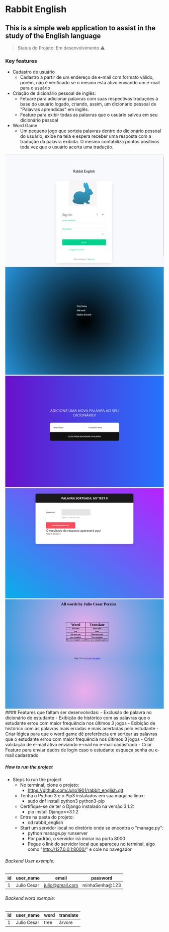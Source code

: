 # Rabbit English
## This is a simple web application to assist in the study of the English language

> Status do Projeto: Em desenvolvimento :warning:

### Key features
- Cadastro de usuário
  - Cadastro a partir de um endereço de e-mail com formato válido, porém, não é verificado se o mesmo está ativo enviando um e-mail para o usuário
- Criação de dicionário pessoal de inglês:
  - Fetuare para adicionar palavras com suas respectivas traduções à base do usuário logado, criando, assim, um dicionário pessoal de "Palavras aprendidas" em inglês.
  - Feature para exibir todas as palavras que o usuário salvou em seu dicionário pessoal
- Word Game
  - Um pequeno jogo que sorteia palavras dentro do dicionário pessoal do usuário, exibe na tela e espera receber uma resposta com a tradução da palavra exibida. O mesmo contabiliza pontos positivos toda vez que o usuário acerta uma tradução.



<img src='https://github.com/Julio1901/rabbit_english/blob/cleaning_project/readme_images/rabbit_01.png'>
<img src='https://github.com/Julio1901/rabbit_english/blob/cleaning_project/readme_images/rabbit02.png'>
<img src='https://github.com/Julio1901/rabbit_english/blob/cleaning_project/readme_images/rabbit03.png'>
<img src='https://github.com/Julio1901/rabbit_english/blob/cleaning_project/readme_images/rabbit3.png'>
<img src='https://github.com/Julio1901/rabbit_english/blob/cleaning_project/readme_images/rabbit5.png'>
#### Features que faltam ser desenvolvidas:
- Exclusão de palavra no dicionário do estudante
- Exibição de histórico com as palavras que o estudante errou com maior frequência nos últimos 3 jogos
- Exibição de histórico com as palavras mais erradas e mais acertadas pelo estudante
- Criar lógica para que o word game dê preferência em sortear as palavras que o estudante errou com maior frequência nos últimos 3 jogos
- Criar validação de e-mail ativo enviando e-mail no e-mail cadastrado
- Criar Feature para enviar dados de login caso o estudante esqueça senha ou e-mail cadastrado

##### How to run the project
- Steps to run the project
  - No terminal, clone o projeto:
    - https://github.com/Julio1901/rabbit_english.git
  - Tenha o Python 3 e o Pip3 instalados em sua máquina linux:
    - sudo dnf install python3 python3-pip
  - Certifique-se de ter o Django instalado na versão 3.1.2:
    - pip install Django==3.1.2
  - Entre na pasta do projeto:
    - cd rabbit_english
  - Start um servidor local no diretório onde se encontra o "manage.py":
    - python manage.py runserver
    - Por padrão, o servidor irá iniciar na porta 8000
    - Pegue o link do servidor local que apareceu no terminal, algo como "http://127.0.0.1:8000/" e cole no navegador

###### Backend User exemple:

|id| user_name |     email     |   password  |
|--| ----------|---------------|-------------|
|1 |Julio Cesar|julio@gmail.com|minhaSenha@123

###### Backend word exemple:

|id| user_name |  word  |translate|
|--| ----------|--------|---------|
|1 |Julio Cesar|  tree  |  árvore |





